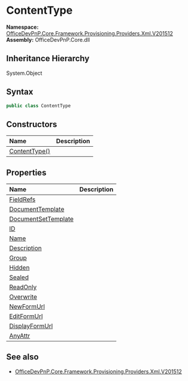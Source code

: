 # ContentType
  

**Namespace:** [OfficeDevPnP.Core.Framework.Provisioning.Providers.Xml.V201512](OfficeDevPnP.Core.Framework.Provisioning.Providers.Xml.V201512.md)  
**Assembly:** OfficeDevPnP.Core.dll  
## Inheritance Hierarchy
System.Object  

## Syntax
```C#
public class ContentType
```
## Constructors
|**Name**|**Description**|
|:-----|:-----|
| [ContentType()](OfficeDevPnP.Core.Framework.Provisioning.Providers.Xml.V201512.ContentType.ctor1.md) | 
## Properties
|**Name**|**Description**|
|:-----|:-----|
| [FieldRefs](OfficeDevPnP.Core.Framework.Provisioning.Providers.Xml.V201512.ContentType.FieldRefs.md) | 
| [DocumentTemplate](OfficeDevPnP.Core.Framework.Provisioning.Providers.Xml.V201512.ContentType.DocumentTemplate.md) | 
| [DocumentSetTemplate](OfficeDevPnP.Core.Framework.Provisioning.Providers.Xml.V201512.ContentType.DocumentSetTemplate.md) | 
| [ID](OfficeDevPnP.Core.Framework.Provisioning.Providers.Xml.V201512.ContentType.ID.md) | 
| [Name](OfficeDevPnP.Core.Framework.Provisioning.Providers.Xml.V201512.ContentType.Name.md) | 
| [Description](OfficeDevPnP.Core.Framework.Provisioning.Providers.Xml.V201512.ContentType.Description.md) | 
| [Group](OfficeDevPnP.Core.Framework.Provisioning.Providers.Xml.V201512.ContentType.Group.md) | 
| [Hidden](OfficeDevPnP.Core.Framework.Provisioning.Providers.Xml.V201512.ContentType.Hidden.md) | 
| [Sealed](OfficeDevPnP.Core.Framework.Provisioning.Providers.Xml.V201512.ContentType.Sealed.md) | 
| [ReadOnly](OfficeDevPnP.Core.Framework.Provisioning.Providers.Xml.V201512.ContentType.ReadOnly.md) | 
| [Overwrite](OfficeDevPnP.Core.Framework.Provisioning.Providers.Xml.V201512.ContentType.Overwrite.md) | 
| [NewFormUrl](OfficeDevPnP.Core.Framework.Provisioning.Providers.Xml.V201512.ContentType.NewFormUrl.md) | 
| [EditFormUrl](OfficeDevPnP.Core.Framework.Provisioning.Providers.Xml.V201512.ContentType.EditFormUrl.md) | 
| [DisplayFormUrl](OfficeDevPnP.Core.Framework.Provisioning.Providers.Xml.V201512.ContentType.DisplayFormUrl.md) | 
| [AnyAttr](OfficeDevPnP.Core.Framework.Provisioning.Providers.Xml.V201512.ContentType.AnyAttr.md) | 
## See also
- [OfficeDevPnP.Core.Framework.Provisioning.Providers.Xml.V201512](OfficeDevPnP.Core.Framework.Provisioning.Providers.Xml.V201512.md)
